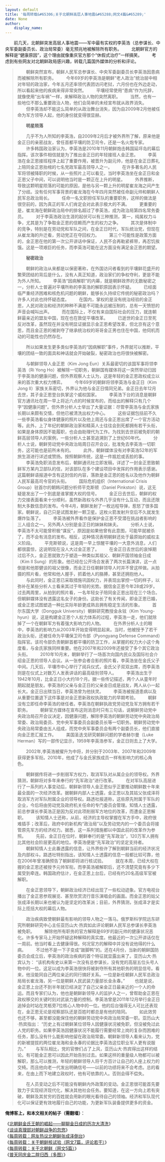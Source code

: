 ```yaml
---
layout: default
title: '每周转载&#65306;关于北朝鲜高层人事地震&#65288;网文4篇&#65289;'
date: None
author:
    display_name: 
---
```


　　前几天，北朝鲜突发高层人事地震——军中最有实权的李英浩（总参谋长、中央军委副委员长、政治局常委）毫无预兆地被解除所有职务。 　　北朝鲜官方的解释是“健康原因”，这个理由就像重庆官方那个“休假式治疗”一样搞笑。 　　考虑到有些网友对北朝鲜政局感兴趣，转载几篇国外媒体的分析和评论。  

> 　　朝鲜突然宣布，朝鲜人民军总参谋长、中央军委副委员长李英浩因患病而被解除所有职务。 　　今年69岁的李英浩是朝鲜“老人政治”统治层中相对年轻的政治家，今年五月还率领代表团访问老挝，六月份也在外边走动，所以看起来他的疾病来得非常突然。 　　平壤经常使用“患病”作为托辞，就像使用“出车祸”一样，来解释政治人物的突然离职。 　　当然，也有一些地位不那么重要政治人物，他们会简单的未经宣布就从政界消失。 　　但李英浩却不能这么简单的从政治舞台消失，因为自2009年2月他被任命为军方领导人起，他的身份就变得很显赫。
> 
> 　　**明星陨落**
> 
> 　　几乎不为人所知的李英浩，自2009年2月后才被外界所了解，原来他是金正日的亲密战友，曾任首都平壤的防卫司令，还是一名火炮专家。 　　许多韩国政治家认为，李英浩是2010年11月朝鲜炮击韩国延坪岛的幕后指挥。该次事件相信就是为了推出金正日的年轻接班人金正恩。 　　李英浩在金正恩接班程序上起了重要作用，被晋升为副元帅，他是在金正日葬礼上陪同金正恩抬棺的七名党政军最高领导人之一。 　　在许多著名的人民军将领被降职的时候，从一些照片上可以看见，当时李英浩坐在金正日和金正恩父子中间，可以说明他当时是一颗正在上升的明星。 　　外界推断，导致这颗明星陨落的可能的原因，是他与另一颗上升的明星崔龙海之间产生了分歧。没有任何军事背景的崔龙海在今年四月突然被任命副元帅和朝鲜人民军总政治局长。 　　任命一名文职担任军队的重要职务，这样的做法是很空前的，因为真正的军人们肯定会对此表示极大的不满。 　　更重要的是，崔龙海在朝鲜政治局中的排名超过了李英浩，成为政治局第四名常务委员。 　　对于李英浩政治生涯的起伏可以有三种推测，第一，纯属权力斗争，尤其是为了争取金正恩的信赖而产生的权力之争。 　　其次是体制中的竞争，特别是在劳动党和军队之间，在金正日时代，军队统治党，但现在从崔龙海的升迁看，劳动党正在夺回权力。 　　第三个可能性是政策方面的，金正恩在他的第一次公开讲话中保证，人民不会再勒紧裤带，再忍饥挨饿。这是一项艰巨的任务，而李英浩可能在这方面没有满足金正恩的期望。
> 
> 　　**秘密政治**
> 
> 　　朝鲜的政治从来都是以保密著称，在外国访问者看到的平壤鲜花盛开的繁荣团结的背后是什么，没有人真正知道，政治家们的争权夺利，更是不能为外人所知。 　　李英浩“因病解职”的内幕，就是朝鲜政界的无数秘密之一，分析人士普遍对平壤所称的李英浩的解职原因表示怀疑。 　　已经面临严重经济困难和核危机问题的朝鲜，能够长久持续它传统的秘密政治吗？许多人对此也持怀疑态度。 　　在国内，掌权的是没有统治经验的金正恩，人民对政治和经济的种种不满是不可能永远被压制的，总有一天愤怒的声音会喊叫出声。 　　而在国际上，不仅有来自国际社会的压力，就连朝鲜最亲近的盟友中国，现在也在敦促平壤改革。 　　已逝世的金正日至死反对改革，虽然现在并没有明显证据显示金正恩希望改革，但北京有这个意思，而且金正恩的被剥夺了继承统治权的哥哥金正男也住在中国，他伺机而动的可能性也仍然存在。
> 
> 　　所以如果发生更多类似李英浩的“因病解职”事件，外界就可以推断，平壤的团结一致的面具和神话就会开始破裂，秘密政治也将很快被解密。

  

> 　　与朝鲜领导人金正恩（Kim Jong Eun）关系最密切的该国军事将领李英浩（Ri Yong Ho）被解除一切职务，朝鲜国有媒体将这一突然举动归因于李英浩的健康问题，但外界观察人士认为，这是年轻的金正恩政权成立以来的首次重大权力博弈。 　　今年69岁的朝鲜将领李英浩与金正日（Kim Jong Il）家族关系密切，外界认为他与金正日情同兄弟。金正日去年12月去世，其子金正恩登台执掌这个威权国家。 　　李英浩下台的消息是朝鲜官方通讯社在周一早上将近六点的时候宣布的，而给出的解释只有几个字“因健康问题”。但外界分析人士举出了大量证据：尽管李英浩与金氏家族长期以来颇有交情，但他已被清洗出权力中心。 　　这些证据包括前不久一些李英浩看似身体健康的照片以及他上周还与金正恩出席了一个官方活动等。此外，上了年纪的朝鲜政治家和精英人士往往会到死都拥有若干头衔，如果是身体原因不能履职，也会由助理代为工作。为找到去世前被免职的朝鲜高层领导人的案例，一些分析人士甚至追溯到了上世纪60年代。 　　分析人士说，朝鲜劳动党中央政治局周日召开会议，批准免去李英浩一切职务，这可能也是前所未有的。 　　此外，朝鲜媒体没有对李英浩52年的军旅生涯进行详述或赞扬。按照朝鲜传统，这是一件尴尬或丢脸的事。 　　李英浩免职消息发布后，朝鲜通讯社立即发稿，详述了一封金正恩致朝鲜军方某内卫部队的信，对该部队在多个建设项目中发挥的作用表示感谢。这篇朝鲜语报道中含有这封信的内容，落款是金正恩的姓名以及他作为朝鲜人民军最高司令官的头衔。 　　国际危机组织（International Crisis Group）驻首尔的朝韩问题分析师平克斯顿（Daniel Pinkston）说，这无疑是发出了一个到底是谁掌握大权的信号。 　　金正日去世后，朝鲜的权力交接表面看来十分顺利，虽然新政权与外界几乎没有什么互动，而且还限制大多数信息的发布。今年4月，朝鲜发射了一枚远程导弹，惹怒了很多国家。朝鲜说，自己只是试图发射一颗卫星。这枚火箭发射升空后不久就发生爆炸坠落了。 　　李英浩被外界看作是保护金正恩不受潜在挑战者影响的三人组合之一。另外两人分别是金正日的妹妹和妹夫。 　　分析人士说，李英浩不太可能曾积极“谋反”，原因是如果他曾有此意图，可能早就被杀了，而不会有消息的发布。相反，这种情况表明朝鲜还处于最原始的威权主义阶段。 　　平克斯顿说，这是周一早上惊醒平壤的一大意外消息，人们都很震惊，这说明现在没人大过金正恩了。 　　在金正日去世后的哀悼期过后不久，金正恩就致力于塑造一种类似其祖父、朝鲜开国领袖金日成（Kim Il Sung）的形象。他已经在公开场合发表了两次长篇演讲，这一点倒是和他那健谈的祖父很像，而金正日任朝鲜领导人时并不曾这样做。从拍摄的照片看，他常和他人握手，抓着他人的胳膊，甚至还拥抱他人。 　　与此同时，金正恩已采取措施巩固权力，并表现出掌控一切的样子，以弥补在某些分析人士看来其过于年轻的劣势。据信金正恩今年28或29岁。过去两周里，从拍到的照片看，一名年轻女子陪同金正恩出现在三个场合。但朝鲜媒体没有透露这名女子的身份。这助长了有关传闻，即金正恩已婚，或金正恩试图塑造一种比实际年龄更成熟且拥有稳定生活的形象。 　　首尔东国大学（Dongguk University）朝鲜研究教授金永铉（Kim Young-hyun）说，这是构建金正恩个人权力体系的过程，李英浩一走，他们就除掉了一个在朝鲜军方有着强大影响力的人物。 　　在外界分析人士的眼中，李英浩的影响力从2003年开始变得明显起来。当时，他被授予了若干政治头衔，还被任命为平壤保卫司令部（Pyongyang Defense Command）指挥官。该司令部负责朝鲜首都平壤的防卫工作，从掌握的权力大小这个角度看，与金氏家族同样重要。他在2007年和2009年还接受了多个其它政治头衔。 　　2010年10月末，朝鲜举行了一场首次向国内民众及国际社会介绍金正恩的领导人会议。从一张参会者合影的照片看，李英浩坐在金氏父子中间。几天后，平壤市中心举行了阅兵仪式，金氏父子双双出席，而李英浩则是在仪式上对数万人发表讲话的最高级别领导人。 　　李英浩出生于1942年10月，比金正日小大约18个月。据一些传记描述，两个人从童年时期起就是朋友。李英浩的父亲与金正日的父亲金日成是战友，两人从小一起长大。金正日出殡当日，李英浩曾为他扶灵。 　　李英浩被报道患病以及从重要位置退下这件事是对金正恩新政权执政能力的早期考验。 　　朝鲜没有立即任命李英浩的继任者。李英浩在朝鲜执政党劳动党及军方拥有若干职务。 　　朝鲜官方媒体在宣布这则消息时只有三句话，说朝鲜劳动党中央政治局召开会议决定，因健康问题，解除李英浩的朝鲜劳动党中央政治局常委、政治局委员、党中央军事委员会副委员长等一切职务。朝鲜劳动党中央政治局常委由五人组成，而党中央军事委员会有两个副委员长，他们直接向金正恩汇报工作。 　　美国圣迭戈研究朝鲜问题的学者赫尔曼（Luke Herman）写的一部传记显示，1959年李英浩参军，金正日则去上了大学。
> 
> 　　2002年,李英浩被擢升为中将，并分别于2003年、2007年和2009年获得更多军衔。2010年，他成了与金氏家族成员一样有影响力的核心角色。

  

> 　　朝鲜据传将进一步削弱军方权力，取消军队对从属企业的领导权。外界猜测，朝鲜将对多年来奉行的“先军政治”进行改革。 　　在对军队高层进行了一系列的人事变动后，朝鲜新领导人金正恩似乎正要推动朝鲜数十年来最全面的一次经济改革。据朝鲜内部人士透露，金正恩以及其姑父张成泽将取消军方对军队附属企业的领导权。路透社报道称，这些原先附属于军队的企业，今后将由劳动党及政府机关任命的专门委员会管理。知情人士透露，前总参谋长李英浩正是因为反对此项削弱军方地位的改革，而遭金正恩解职。 　　该知情人士还称，从前，经济的主导权掌握在军方手中，政府很难插手；改革后，政府中的新机构“政治局”以及劳动党内的一个委员会将接管原先军方的经济权力。据悉，这一系列措施都以中国此前的改革作为参照。 　　先前，金正日在位时，朝鲜奉行的是“先军政治”，120万军人拥有比其他社会阶层更高的地位。李英浩便是“先军政治”的坚定支持者。 　　朝鲜知情人士此番透露的信息，让外界些许了解到朝鲜当前的经济状况及内部权斗。路透社特别指出，该知情人士透露的信息一般都比较可靠，他在2006年曾准确预告了朝鲜即将进行核试验。 　　就在本周，已经大权在握的金正恩还被授予元帅军衔。而李英浩被解职后，还不清楚究竟有多少下属受到牵连。韩国政府估计，在金正恩上台后，已经有约20名高级军官被解职。
> 
> 　　在金正恩领导下，朝鲜政治经济已经出现了一些松动迹象。官方电视台播出了金正恩参观展览、甚至欣赏流行音乐演唱会的画面。而金正恩的姑父张成泽长期以来也被认为是坚定的改革派；目前，外界猜测，张成泽才是实际上揽括大权的幕后人物。

  

> 　　政治疾病致使朝鲜最有影响的领导人物之一落马。俄罗斯科学院远东研究所朝鲜研究中心主任亚历山大·热宾如此评论朝鲜人民军总参谋长李英浩被免职。 　　解除他所有职务的官方解释是69岁的副元帅的健康状况恶化。许多专家马上开始怀疑这种解释的真实度。他最近的一次公开讲话仅在一周前。他当时看上去健康得很。何况官方的解释中并没有说他得的什么病。 　　不过他不是一下子变成“跛脚鸭”的。还在4月份，当新的朝鲜国防委员会成立后，李英浩的政治疾病的首个特征就显露出来了。亚历山大·热宾认为： “该机构有史以来第一次没有总参谋长，没有党的高层五位头号人物中的一位。这足以成为李英浩很快将被剥夺所有其他职务的明显信号。看来，他没能同自己两位亲近的同行搞好关系。一位是新任朝鲜人民军总政治局局长崔龙海，另一位是朝鲜人民武装力量部长金永春。” 　　也就是说，金正恩上台还不到半年就已经决定了自己父亲金正日最亲近的一个人的命运。而且专家们认为，他也是朝鲜新领导人的监护人之一，曾帮助金正恩在政权移交的关键时刻对武装力量的控制。李英浩曾是2011年12月举行金正日追悼会时站在灵柩旁7位核心人物中的一位。他的后台强得无人可比还表现在，金正恩无论是视察部队还是百姓时都总是有他的陪同。 　　如此效劳也还不够，甚至都没能保住他的朝鲜劳动党中央政治局常委一职。亚历山大·热宾指出： “历史上有过朝鲜某位领导人因健康状况被免职，但没被免过此人党的职务。如果李英浩因健康状况不能履行需要经常上岗的复杂而困难的任务，那么没有什么能影响他留在政治局常委。朝鲜新领导人看来认为，党的新被提拔的两位崔龙海和金永春的论据比李英浩这位职业军人更有说服力。” 　　与军队相比，党的官僚们占了上风，亚历山大·热宾得出这样的结论。有可能金正恩可以因此开始告别过去。如果这样的重量级人物都可以被解职，那么可以推测，年轻的朝鲜领导人将千方百计让自己的人座上权力的交椅。而且他向老一代发出明确信号——以前的功绩将来不会考虑。总的看来，在由上而下地建立政权时，他有可依靠的人。否则会得不偿失。
> 
> 　　在人员变动之后不可能没有朝鲜内外政策的变动。金正恩很可能首先要致力于实现经济现代化，解决其他社会任务。要知道，在这一方向上若有突破，朝鲜及其贫穷的百姓就会用新的眼光看待自己的领袖。经济和军队现代化可以保证更有效地履行自己的功能，为更新军队装备提供更多的资金。

**俺博客上，和本文相关的帖子（需翻墙）**：

  
《[北朝鲜金氏王朝的崛起——聊聊金日成的历次大清洗](https://program-think.blogspot.com/2013/12/kim-il-sung-great-purge.html)》  
《[谈谈真理部对朝鲜战争的忽悠](https://program-think.blogspot.com/2013/08/korean-war.html)》  
《[每周转载：网友热议北朝鲜张成泽倒台](https://program-think.blogspot.com/2013/12/weekly-share-61.html)》  
《[每周转载：关于朝鲜核试验（网文7篇，评论若干）](https://program-think.blogspot.com/2013/02/weekly-share-40.html)》  
《[每周转载：关于北朝鲜（网文5篇）](https://program-think.blogspot.com/2012/05/weekly-share-4.html)》  
《[普天同庆金二胖归西（多图）](https://program-think.blogspot.com/2011/12/kim-jong-il-joke.html)》


